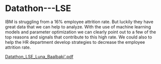 # Datathon---LSE
IBM is struggling from a 16% employee attrition rate. But luckily they have great data that we can help to analyze. With the use of machine learning models and parameter optimization we can clearly point out to a few of the top reasons and signals that contribute to this high rate. We could also to help the HR department develop strategies to decrease the employee attrition rate.

[Datathon_LSE_Luna_Baalbaki'.pdf](https://github.com/lunabaalbaki/Datathon---LSE/files/8148707/Datathon_LSE_Luna_Baalbaki.pdf)
